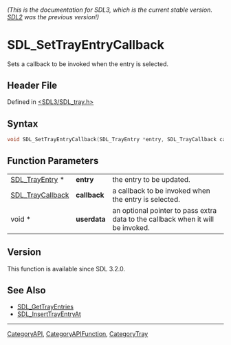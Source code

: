 ###### (This is the documentation for SDL3, which is the current stable version. [SDL2](https://wiki.libsdl.org/SDL2/) was the previous version!)
# SDL_SetTrayEntryCallback

Sets a callback to be invoked when the entry is selected.

## Header File

Defined in [<SDL3/SDL_tray.h>](https://github.com/libsdl-org/SDL/blob/main/include/SDL3/SDL_tray.h)

## Syntax

```c
void SDL_SetTrayEntryCallback(SDL_TrayEntry *entry, SDL_TrayCallback callback, void *userdata);
```

## Function Parameters

|                                      |              |                                                                                 |
| ------------------------------------ | ------------ | ------------------------------------------------------------------------------- |
| [SDL_TrayEntry](SDL_TrayEntry) *     | **entry**    | the entry to be updated.                                                        |
| [SDL_TrayCallback](SDL_TrayCallback) | **callback** | a callback to be invoked when the entry is selected.                            |
| void *                               | **userdata** | an optional pointer to pass extra data to the callback when it will be invoked. |

## Version

This function is available since SDL 3.2.0.

## See Also

- [SDL_GetTrayEntries](SDL_GetTrayEntries)
- [SDL_InsertTrayEntryAt](SDL_InsertTrayEntryAt)

----
[CategoryAPI](CategoryAPI), [CategoryAPIFunction](CategoryAPIFunction), [CategoryTray](CategoryTray)

